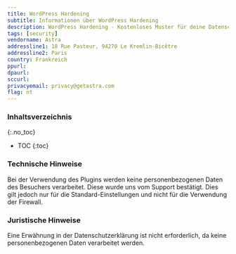 ```yaml
---
title: WordPress Hardening
subtitle: Informationen über WordPress Hardening
description: WordPress Hardening - Kostenloses Muster für deine Datenschutzerklärung inkl. technischer und juristischer Hinweise.
tags: [security]
vendorname: Astra
addressline1: 18 Rue Pasteur, 94270 Le Kremlin-Bicêtre
addressline2: Paris
country: Frankreich
ppurl:
dpaurl:
sccurl:
privacyemail: privacy@getastra.com
flag: nt
---
```

### Inhaltsverzeichnis
{:.no_toc}
* TOC
{:toc}

### Technische Hinweise
Bei der Verwendung des Plugins werden keine personenbezogenen Daten des Besuchers verarbeitet. Diese wurde uns vom Support bestätigt. Dies gilt jedoch nur für die Standard-Einstellungen und nicht für die Verwendung der Firewall.

### Juristische Hinweise
Eine Erwähnung in der Datenschutzerklärung ist nicht erforderlich, da keine personenbezogenen Daten verarbeitet werden.
